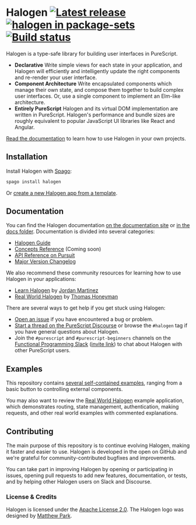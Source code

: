 # Halogen [![Latest release](http://img.shields.io/github/release/purescript-halogen/purescript-halogen.svg)](https://github.com/purescript-halogen/purescript-halogen/releases) [![halogen in package-sets](https://img.shields.io/endpoint.svg?url=https://package-sets-badge-0lf69kxs4fbd.runkit.sh/halogen)](https://github.com/purescript/package-sets) [![Build status](https://travis-ci.com/purescript-halogen/purescript-halogen.svg?branch=master)](https://travis-ci.com/purescript-halogen/purescript-halogen)

Halogen is a type-safe library for building user interfaces in PureScript.

* **Declarative**
  Write simple views for each state in your application, and Halogen will efficiently and intelligently update the right components and re-render your user interface.
* **Component Architecture**
  Write encapsulated components which manage their own state, and compose them together to build complex user interfaces. Or, use a single component to implement an Elm-like architecture.
* **Entirely PureScript**
  Halogen and its virtual DOM implementation are written in PureScript. Halogen's performance and bundle sizes are roughly equivalent to popular JavaScript UI libraries like React and Angular.

[Read the documentation](https://purescript-halogen.github.io/purescript-halogen) to learn how to use Halogen in your own projects.

## Installation

Install Halogen with [Spago](https://github.com/purescript/spago):

```sh
spago install halogen
```

Or [create a new Halogen app from a template](https://github.com/purescript-halogen/purescript-halogen-template).

## Documentation

You can find the Halogen documentation [on the documentation site](https://purescript-halogen.github.io/purescript-halogen) or [in the docs folder](https://github.com/purescript-halogen/purescript-halogen/tree/master/docs). Documentation is divided into several categories:

* [Halogen Guide](https://github.com/purescript-halogen/purescript-halogen/tree/master/docs/guide)
* [Concepts Reference](https://github.com/purescript-halogen/purescript-halogen/tree/master/docs/concepts-reference) (Coming soon)
* [API Reference on Pursuit](https://pursuit.purescript.org/packages/purescript-halogen)
* [Major Version Changelog](https://github.com/purescript-halogen/purescript-halogen/tree/master/docs/changelog)

We also recommend these community resources for learning how to use Halogen in your applications:

* [Learn Halogen](https://github.com/JordanMartinez/learn-halogen) by [Jordan Martinez](https://github.com/JordanMartinez)
* [Real World Halogen](https://github.com/thomashoneyman/purescript-halogen-realworld) by [Thomas Honeyman](https://github.com/thomashoneyman)

There are several ways to get help if you get stuck using Halogen:

* [Open an issue](https://github.com/purescript-halogen/purescript-halogen/issues) if you have encountered a bug or problem.
* [Start a thread on the PureScript Discourse](https://discourse.purescript.org/) or browse the `#halogen` tag if you have general questions about Halogen.
* Join the `#purescript` and `#purescript-beginners` channels on the [Functional Programming Slack](https://functionalprogramming.slack.com) ([invite link](https://fpchat-invite.herokuapp.com/)) to chat about Halogen with other PureScript users.

## Examples

This repository contains [several self-contained examples](https://github.com/purescript-halogen/purescript-halogen/tree/master/examples), ranging from a basic button to controlling external components.

You may also want to review the [Real World Halogen](https://github.com/thomashoneyman/purescript-halogen-realworld/) example application, which demonstrates routing, state management, authentication, making requests, and other real world examples with commented explanations.

## Contributing

The main purpose of this repository is to continue evolving Halogen, making it faster and easier to use. Halogen is developed in the open on GitHub and we're grateful for community-contributed bugfixes and improvements.

You can take part in improving Halogen by opening or participating in issues, opening pull requests to add new features, documentation, or tests, and by helping other Halogen users on Slack and Discourse.

### License & Credits

Halogen is licensed under the [Apache License 2.0](https://github.com/purescript-halogen/purescript-halogen/blob/master/LICENSE). The Halogen logo was designed by [Matthew Park](https://www.matthewparkart.com/).
